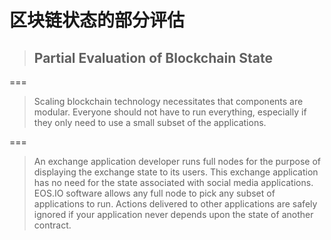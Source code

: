 # 区块链状态的部分评估

> ## Partial Evaluation of Blockchain State

===

> Scaling blockchain technology necessitates that components are modular. Everyone should not have to run everything, especially if they only need to use a small subset of the applications.

===

> An exchange application developer runs full nodes for the purpose of displaying the exchange state to its users. This exchange application has no need for the state associated with social media applications. EOS.IO software allows any full node to pick any subset of applications to run. Actions delivered to other applications are safely ignored if your application never depends upon the state of another contract.

